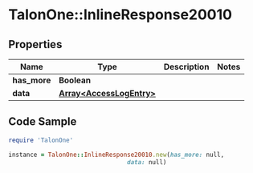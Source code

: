 # TalonOne::InlineResponse20010

## Properties

Name | Type | Description | Notes
------------ | ------------- | ------------- | -------------
**has_more** | **Boolean** |  | 
**data** | [**Array&lt;AccessLogEntry&gt;**](AccessLogEntry.md) |  | 

## Code Sample

```ruby
require 'TalonOne'

instance = TalonOne::InlineResponse20010.new(has_more: null,
                                 data: null)
```


